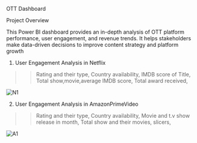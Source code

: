 OTT Dashboard

Project Overview

This Power BI dashboard provides an in-depth analysis of OTT platform performance, user engagement, and revenue trends. It helps stakeholders make data-driven decisions to improve content strategy and platform growth
1. User Engagement Analysis in Netflix
  >> Rating and their type,
  >> Country availability,
  >> IMDB score of Title,
  >> Total show,movie,average IMDB score,
  >> Total award received,

![N1](https://github.com/user-attachments/assets/27e4e123-171a-4fa9-bff4-505656e9f1da)

2. User Engagement Analysis in AmazonPrimeVideo
  >> Rating and their type,
  >> Country availability,
  >> Movie and t.v show release in month,
  >> Total show and their movies,
  >>slicers,

![A1](https://github.com/user-attachments/assets/7a4dd8b9-1f7f-43da-a491-c792a8654b41)

